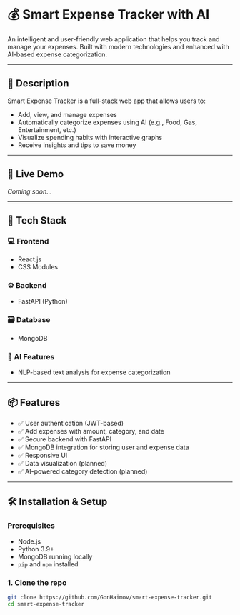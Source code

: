 # 💰 Smart Expense Tracker with AI

An intelligent and user-friendly web application that helps you track and manage your expenses. Built with modern technologies and enhanced with AI-based expense categorization.

---

## 🧠 Description

Smart Expense Tracker is a full-stack web app that allows users to:

- Add, view, and manage expenses
- Automatically categorize expenses using AI (e.g., Food, Gas, Entertainment, etc.)
- Visualize spending habits with interactive graphs
- Receive insights and tips to save money

---

## 🚀 Live Demo

_Coming soon..._

---

## 🔧 Tech Stack

### 💻 Frontend
- React.js
- CSS Modules

### ⚙️ Backend
- FastAPI (Python)

### 🗃️ Database
- MongoDB

### 🤖 AI Features
- NLP-based text analysis for expense categorization

---

## 📦 Features

- ✅ User authentication (JWT-based)
- ✅ Add expenses with amount, category, and date
- ✅ Secure backend with FastAPI
- ✅ MongoDB integration for storing user and expense data
- ✅ Responsive UI
- ✅ Data visualization (planned)
- ✅ AI-powered category detection (planned)

---

## 🛠️ Installation & Setup

### Prerequisites

- Node.js
- Python 3.9+
- MongoDB running locally
- `pip` and `npm` installed

### 1. Clone the repo

```bash
git clone https://github.com/GonHaimov/smart-expense-tracker.git
cd smart-expense-tracker 


